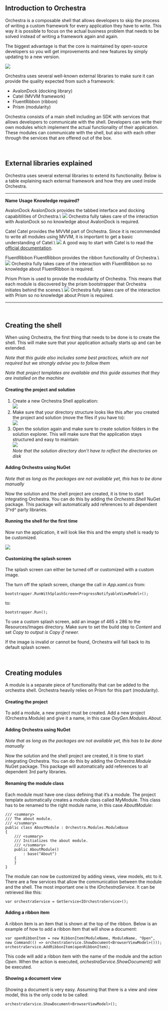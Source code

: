 ﻿Introduction to Orchestra
-------------------------

Orchestra is a composable shell that allows developers to skip the
process of writing a custom framework for every application they have to
write. This way it is possible to focus on the actual business problem
that needs to be solved instead of writing a framework again and again.

The biggest advantage is that the core is maintained by open-source
developers so you will get improvements and new features by simply
updating to a new version.

![](Figures/1.jpg)

Orchestra uses several well-known external libraries to make sure it can
provide the quality expected from such a framework:

-   AvalonDock (docking library)
-   Catel (MVVM framework)
-   FluentRibbon (ribbon)
-   Prism (modularity)

Orchestra consists of a main shell including an SDK with services that
allows developers to communicate with the shell. Developers can write
their own modules which implement the actual functionality of their
application. These modules can communicate with the shell, but also with
each other through the services that are offered out of the box.

 

External libraries explained
----------------------------

Orchestra uses several external libraries to extend its functionality.
Below is a table explaining each external framework and how they are
used inside Orchestra.

  -------------- ------------------------------------------------------------------------------------------------------------------------------------------------------------------------ -------------------------
  **Name**       **Usage**                                                                                                                                                                **Knowledge required?**

  AvalonDock     AvalonDock provides the tabbed interface and docking capabitilities of Orchestra.\                                                                                       ![](Figures/d.png)
                 Orchestra fully takes care of the interaction with AvalonDock so no knowledge about AvalonDock is required.                                                              

  Catel          Catel provides the MVVM part of Orchestra. Since it is recommended to write all modules using MVVM, it is important to get a basic understanding of Catel.\              ![](Figures/dg.png)
                 A good way to start with Catel is to read the [official documentation](http://catel.catenalogic.com).                                                                    

  FluentRibbon   FluentRibbon provides the ribbon functionality of Orchestra.\                                                                                                            ![](Figures/d.png)
                 Orchestra fully takes care of the interaction with FluentRibbon so no knowledge about FluentRibbon is required.                                                          

  Prism          Prism is used to provide the modularity of Orchestra. This means that each module is discovered by the prism bootstrapper that Orchestra initiates behind the scenes.\   ![](Figures/d.png)
                 Orchestra fully takes care of the interaction with Prism so no knowledge about Prism is required.                                                                        
  -------------- ------------------------------------------------------------------------------------------------------------------------------------------------------------------------ -------------------------

 

Creating the shell
------------------

When using Orchestra, the first thing that needs to be done is to create
the shell. This will make sure that your application actually starts up
and can be extended.

*Note that this guide also includes some best practices, which are not
required but we strongly advise you to follow them*

*Note that project templates are available and this guide assumes that
they are installed on the machine*

#### Creating the project and solution

1.  Create a new Orchestra Shell application:\
![](Figures/2.jpg)
2.  Make sure that your directory structure looks like this after you
    created the project and solution (move the files if you have to):\
![](Figures/3.png)
3.  Open the solution again and make sure to create solution folders in
    the solution explorer. This will make sure that the application
    stays structured and easy to maintain:\
![](Figures/4.png)\
*Note that the solution directory don’t have to reflect the directories on disk*

#### Adding Orchestra using NuGet

*Note that as long as the packages are not available yet, this has to be
done manually*

Now the solution and the shell project are created, it is time to start
integrating Orchestra. You can do this by adding the *Orchestra.Shell*
NuGet package. This package will automatically add references to all
dependent 3^rd^ party libraries.

#### Running the shell for the first time

Now run the application, it will look like this and the empty shell is
ready to be customized.

![](Figures/5.jpg)

#### Customizing the splash screen

The splash screen can either be turned off or customized with a custom
image.

The turn off the splash screen, change the call in *App.xaml.cs* from:

    bootstrapper.RunWithSplashScreen<ProgressNotifyableViewModel>();

to:

    bootstrapper.Run();

To use a custom splash screen, add an image of 465 x 286 to the
Resources/Images directory. Make sure to set the build step to *Content*
and set *Copy to output is Copy if newer.*

If the image is invalid or cannot be found, Orchestra will fall back to
its default splash screen.

 

Creating modules
----------------

A module is a separate piece of functionality that can be added to the
orchestra shell. Orchestra heavily relies on Prism for this part
(modularity).

#### Creating the project

To add a module, a new project must be created. Add a new project
(Orchestra.Module) and give it a name, in this case
*OxyGen.Modules.About.*

#### Adding Orchestra using NuGet

*Note that as long as the packages are not available yet, this has to be
done manually*

Now the solution and the shell project are created, it is time to start
integrating Orchestra. You can do this by adding the *Orchestra.Module*
NuGet package. This package will automatically add references to all
dependent 3rd party libraries.

#### Renaming the module class

Each module must have one class defining that it’s a module. The project
template automatically creates a module class called MyModule. This
class has to be renamed to the right module name, in this case
*AboutModule*:

    /// <summary>
    /// The about module.
    /// </summary>
    public class AboutModule : Orchestra.Modules.ModuleBase
    {
        /// <summary>
        /// Initializes the about module.
        /// </summary>
        public AboutModule() 
            : base("About")
        {
        }
    }

The module can now be customized by adding views, view models, etc to
it. There are a few services that allow the communication between the
module and the shell. The most important one is the *IOrchestraService*.
It can be retrieved like this:

    var orchestraService = GetService<IOrchestraService>();

#### Adding a ribbon item

A ribbon item is an item that is shown at the top of the ribbon. Below
is an example of how to add a ribbon item that will show a document:

    var openRibbonItem = new RibbonItem(ModuleName, ModuleName, "Open", new Command(() => orchestraService.ShowDocument<BrowserViewModel>()));
    orchestraService.AddRibbonItem(openRibbonItem);

This code will add a ribbon item with the name of the module and the
action *Open*. When the action is executed,
*orchestraService.ShowDocument()* will be executed.

#### Showing a document view

Showing a document is very easy. Assuming that there is a view and view
model, this is the only code to be called:

    orchestraService.ShowDocument<BrowserViewModel>();

